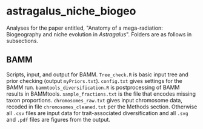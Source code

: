 # astragalus_niche_biogeo
Analyses for the paper entitled, "Anatomy of a mega-radiation: Biogeography and niche evolution in *Astragalus*". Folders are as follows in subsections.

## BAMM
Scripts, input, and output for BAMM. `Tree_check.R` is basic input tree and prior checking (output `myPriors.txt`). `config.txt` gives settings for the BAMM run. `bammtools_diversification.R` is postprocessing of BAMM results in BAMMtools. `sample_fractions.txt` is the file that encodes missing taxon proportions. `chromosomes_raw.txt` gives input chromosome data, recoded in file `chromosomes_cleaned.txt` per the Methods section. Otherwise all `.csv` files are input data for trait-associated diversification and all `.svg` and `.pdf` files are figures from the output.

